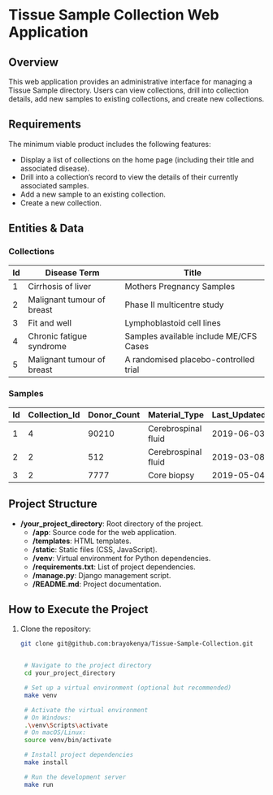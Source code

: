 # Tissue Sample Collection Web Application

## Overview

This web application provides an administrative interface for managing a Tissue Sample directory. Users can view collections, drill into collection details, add new samples to existing collections, and create new collections.

## Requirements

The minimum viable product includes the following features:

- Display a list of collections on the home page (including their title and associated disease).
- Drill into a collection’s record to view the details of their currently associated samples.
- Add a new sample to an existing collection.
- Create a new collection.

## Entities & Data

### Collections

| Id | Disease Term | Title                                |
|----|--------------|--------------------------------------|
| 1  | Cirrhosis of liver | Mothers Pregnancy Samples     |
| 2  | Malignant tumour of breast | Phase II multicentre study  |
| 3  | Fit and well | Lymphoblastoid cell lines           |
| 4  | Chronic fatigue syndrome | Samples available include ME/CFS Cases |
| 5  | Malignant tumour of breast | A randomised placebo-controlled trial |

### Samples

| Id | Collection_Id | Donor_Count | Material_Type         | Last_Updated |
|----|---------------|-------------|------------------------|--------------|
| 1  | 4             | 90210       | Cerebrospinal fluid    | 2019-06-03   |
| 2  | 2             | 512         | Cerebrospinal fluid    | 2019-03-08   |
| 3  | 2             | 7777        | Core biopsy            | 2019-05-04   |

## Project Structure

- **/your_project_directory**: Root directory of the project.
  - **/app**: Source code for the web application.
  - **/templates**: HTML templates.
  - **/static**: Static files (CSS, JavaScript).
  - **/venv**: Virtual environment for Python dependencies.
  - **/requirements.txt**: List of project dependencies.
  - **/manage.py**: Django management script.
  - **/README.md**: Project documentation.

## How to Execute the Project

1. Clone the repository:

   ```bash
   git clone git@github.com:brayokenya/Tissue-Sample-Collection.git


    # Navigate to the project directory
    cd your_project_directory

    # Set up a virtual environment (optional but recommended)
    make venv

    # Activate the virtual environment
    # On Windows:
    .\venv\Scripts\activate
    # On macOS/Linux:
    source venv/bin/activate

    # Install project dependencies
    make install

    # Run the development server
    make run

   


